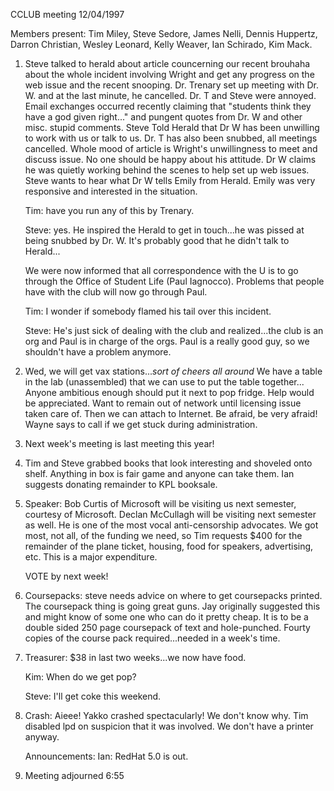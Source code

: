  CCLUB meeting 12/04/1997 </p><p>
Members present: Tim Miley, Steve Sedore, James Nelli, Dennis Huppertz, Darron Christian, Wesley Leonard, Kelly Weaver, Ian Schirado, Kim Mack. </p><p>
1) Steve talked to herald about article councerning our recent brouhaha about the whole incident involving Wright and get any progress on the web issue and the recent snooping.  Dr. Trenary set up meeting with Dr. W. and at the last  minute, he cancelled.  Dr. T and Steve were annoyed.  Email exchanges occurred  recently claiming that "students think they have a god given right..." and   pungent quotes from Dr. W and other misc. stupid comments.  Steve Told Herald  that Dr W has been unwilling to work with us or talk to us.  Dr. T has also  been snubbed, all meetings cancelled.  Whole mood of article is Wright's  unwillingness to meet and discuss issue.  No one should be happy about his  attitude.  Dr W claims he was quietly working behind the scenes to help set up  web issues.  Steve wants to hear what Dr W tells Emily from Herald.   Emily was very responsive and interested in the situation. </p><p>
Tim: have you run any of this by Trenary. </p><p>
Steve: yes.  He inspired the Herald to get in touch...he was pissed at being snubbed by Dr. W.  It's probably good that he didn't talk to Herald... </p><p>
We were now informed that all correspondence with the U is to go through the Office of Student Life (Paul Iagnocco).  Problems that people have with the club will now go through Paul. </p><p>
Tim: I wonder if somebody flamed his tail over this incident. </p><p>
Steve: He's just sick of dealing with the club and realized...the club is an org and Paul is in charge of the orgs.  Paul is a really good guy, so we shouldn't have a problem anymore. </p><p>
2) Wed, we will get vax stations...*sort of cheers all around*  We have a table in the lab (unassembled) that we can use to put the table together...   Anyone ambitious enough should put it next to pop fridge.  Help would be appreciated.  Want to remain out of network until licensing issue taken care of.  Then we can attach to Internet.  Be afraid, be very afraid!  Wayne says to call if we get stuck during administration. </p><p>
3) Next week's meeting is last meeting this year!   </p><p>
4) Tim and Steve grabbed books that look interesting and shoveled onto shelf. Anything in box is fair game and anyone can take them.  Ian suggests donating remainder to KPL booksale. </p><p>
5) Speaker: Bob Curtis of Microsoft will be visiting us next semester, courtesy of Microsoft.  Declan McCullagh will be visiting next semester as well.  He is one of the most vocal anti-censorship advocates.  We got most, not all, of the funding we need, so Tim requests $400 for the remainder of the plane ticket, housing, food for speakers, advertising, etc.  This is a major expenditure. </p><p>
VOTE by next week! </p><p>
6) Coursepacks: steve needs advice on where to get coursepacks printed.  The coursepack thing is going great guns.  Jay originally suggested this and might know of some one who can do it pretty cheap.   It is to be a double sided 250 page coursepack of text and hole-punched.  Fourty copies of the course pack required...needed in a week's time. </p><p>
7) Treasurer: $38 in last two weeks...we now have food.   </p><p>
Kim: When do we get pop? </p><p>
Steve: I'll get coke this weekend. </p><p>
8) Crash: Aieee!  Yakko crashed spectacularly!  We don't know why.  Tim disabled lpd on suspicion that it was involved.  We don't have a printer anyway. </p><p>
Announcements: Ian: RedHat 5.0 is out.   </p><p>
9) Meeting adjourned 6:55 </p>
